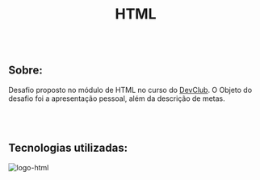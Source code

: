 <h1 align="center">HTML</h1>
<br>
<br>

<h2><b>Sobre:</b></h2>
<p>Desafio proposto no módulo de HTML no curso do <a href="https://rodolfomori.com.br/devclub">DevClub</a>. O Objeto do desafio foi a apresentação pessoal, além da descrição de metas.</p>
<br>
<br>

<h2><b>Tecnologias utilizadas:</b></h2>
    <img src="https://img.shields.io/badge/HTML5-E34F26?style=for-the-badge&logo=html5&logoColor=white" alt="logo-html"/>
   
